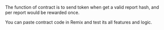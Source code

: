 The function of contract is to send token when get a valid report hash,
and per report would be rewarded once.

You can paste contract code in Remix and test its all features and logic.
